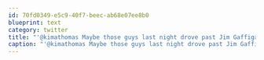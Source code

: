 ```yaml
---
id: 70fd0349-e5c9-40f7-beec-ab68e07ee8b0
blueprint: text
category: twitter
title: "'@kimathomas Maybe those guys last night drove past Jim Gaffigan's house after:  http://j.mp/msmgNr"
caption: "'@kimathomas Maybe those guys last night drove past Jim Gaffigan's house after:  http://j.mp/msmgNr"
---
```

